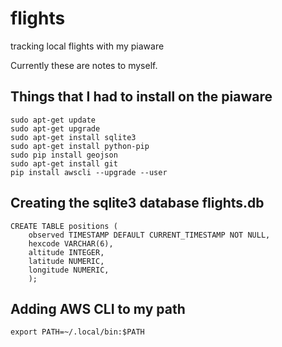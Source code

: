 # flights 
tracking local flights with my piaware

Currently these are notes to myself.

## Things that I had to install on the piaware
```
sudo apt-get update
sudo apt-get upgrade
sudo apt-get install sqlite3
sudo apt-get install python-pip
sudo pip install geojson
sudo apt-get install git
pip install awscli --upgrade --user
```

## Creating the sqlite3 database flights.db
```
CREATE TABLE positions (
    observed TIMESTAMP DEFAULT CURRENT_TIMESTAMP NOT NULL,
    hexcode VARCHAR(6),
    altitude INTEGER,
    latitude NUMERIC,
    longitude NUMERIC,
    );
```

## Adding AWS CLI to my path
```
export PATH=~/.local/bin:$PATH
```
